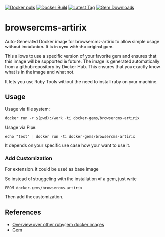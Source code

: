 [![Docker pulls](https://img.shields.io/docker/pulls/rubygem/browsercms-artirix.svg)](https://hub.docker.com/r/rubygem/browsercms-artirix/)
[![Docker Build](https://img.shields.io/docker/automated/rubygem/browsercms-artirix.svg)](https://hub.docker.com/r/rubygem/browsercms-artirix/)
[![Latest Tag](https://img.shields.io/github/tag/docker-rubygem/browsercms-artirix.svg)](https://hub.docker.com/r/rubygem/browsercms-artirix/)
[![Gem Downloads](https://img.shields.io/gem/dt/browsercms-artirix.svg)](https://rubygems.org/gems/browsercms-artirix/)
# browsercms-artirix

Auto-Generated Docker image for browsercms-artirix to allow simple usage without installation.
It is in sync with the original gem.

This allows to use a specific version of your favorite gem and ensures that this image will be supported in future.
The image is generated automatically from a github repository by Docker Hub.
This ensures that you exactly know what is in the image and what not.

It lets you use Ruby Tools without the need to install ruby on your machine.

## Usage

Usage via file system:

`docker run -v $(pwd):/work -ti docker-gems/browsercms-artirix`

Usage via Pipe:

`echo "test" | docker run -ti docker-gems/browsercms-artirix`

It depends on your specific use case how your want to use it.

### Add Customization

For extension, it could be used as base image.

So instead of struggeling with the installation of a gem, just write

`FROM docker-gems/browsercms-artirix`

Then add the customization.

## References

 - [Overview over other rubygem docker images](https://github.com/thinkbot/docker-rubygem)
 - [Gem](https://rubygems.org/gems/browsercms-artirix/)
